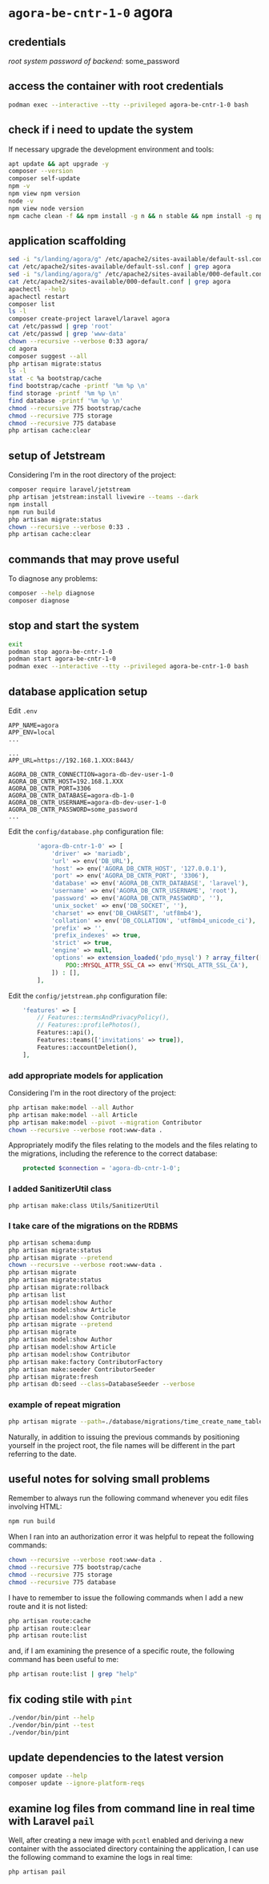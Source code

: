 # `agora-be-cntr-1-0` agora

## credentials

*root system password of backend:*  some_password

## access the container with root credentials

```bash
podman exec --interactive --tty --privileged agora-be-cntr-1-0 bash
```

## check if i need to update the system

If necessary upgrade the development environment and tools:

```bash
apt update && apt upgrade -y
composer --version
composer self-update
npm -v
npm view npm version
node -v
npm view node version
npm cache clean -f && npm install -g n && n stable && npm install -g npm@latest
```

## application scaffolding

```bash
sed -i "s/landing/agora/g" /etc/apache2/sites-available/default-ssl.conf
cat /etc/apache2/sites-available/default-ssl.conf | grep agora
sed -i "s/landing/agora/g" /etc/apache2/sites-available/000-default.conf
cat /etc/apache2/sites-available/000-default.conf | grep agora
apachectl --help
apachectl restart
composer list
ls -l
composer create-project laravel/laravel agora
cat /etc/passwd | grep 'root'
cat /etc/passwd | grep 'www-data'
chown --recursive --verbose 0:33 agora/
cd agora
composer suggest --all
php artisan migrate:status
ls -l
stat -c %a bootstrap/cache
find bootstrap/cache -printf '%m %p \n'
find storage -printf '%m %p \n'
find database -printf '%m %p \n'
chmod --recursive 775 bootstrap/cache
chmod --recursive 775 storage
chmod --recursive 775 database
php artisan cache:clear
```

## setup of Jetstream

Considering I'm in the root directory of the project:

```bash
composer require laravel/jetstream
php artisan jetstream:install livewire --teams --dark
npm install
npm run build
php artisan migrate:status
chown --recursive --verbose 0:33 .
php artisan cache:clear
```

## commands that may prove useful

To diagnose any problems:

```bash
composer --help diagnose
composer diagnose
```

## stop and start the system

```bash
exit
podman stop agora-be-cntr-1-0
podman start agora-be-cntr-1-0
podman exec --interactive --tty --privileged agora-be-cntr-1-0 bash
```

## database application setup

Edit `.env`

```text
APP_NAME=agora
APP_ENV=local
...

...
APP_URL=https://192.168.1.XXX:8443/

AGORA_DB_CNTR_CONNECTION=agora-db-dev-user-1-0
AGORA_DB_CNTR_HOST=192.168.1.XXX
AGORA_DB_CNTR_PORT=3306
AGORA_DB_CNTR_DATABASE=agora-db-1-0
AGORA_DB_CNTR_USERNAME=agora-db-dev-user-1-0
AGORA_DB_CNTR_PASSWORD=some_password
...
```

Edit the `config/database.php` configuration file:

```php
        'agora-db-cntr-1-0' => [
            'driver' => 'mariadb',
            'url' => env('DB_URL'),
            'host' => env('AGORA_DB_CNTR_HOST', '127.0.0.1'),
            'port' => env('AGORA_DB_CNTR_PORT', '3306'),
            'database' => env('AGORA_DB_CNTR_DATABASE', 'laravel'),
            'username' => env('AGORA_DB_CNTR_USERNAME', 'root'),
            'password' => env('AGORA_DB_CNTR_PASSWORD', ''),
            'unix_socket' => env('DB_SOCKET', ''),
            'charset' => env('DB_CHARSET', 'utf8mb4'),
            'collation' => env('DB_COLLATION', 'utf8mb4_unicode_ci'),
            'prefix' => '',
            'prefix_indexes' => true,
            'strict' => true,
            'engine' => null,
            'options' => extension_loaded('pdo_mysql') ? array_filter([
                PDO::MYSQL_ATTR_SSL_CA => env('MYSQL_ATTR_SSL_CA'),
            ]) : [],
        ],
```

Edit the `config/jetstream.php` configuration file:

```php
    'features' => [
        // Features::termsAndPrivacyPolicy(),
        // Features::profilePhotos(),
        Features::api(),
        Features::teams(['invitations' => true]),
        Features::accountDeletion(),
    ],
```

### add appropriate models for application

Considering I'm in the root directory of the project:

```bash
php artisan make:model --all Author
php artisan make:model --all Article
php artisan make:model --pivot --migration Contributor
chown --recursive --verbose root:www-data .
```

Appropriately modify the files relating to the models and the files relating to the migrations, including the reference to the correct database:

```php
    protected $connection = 'agora-db-cntr-1-0';
```

### I added SanitizerUtil class

```bash
php artisan make:class Utils/SanitizerUtil
```

### I take care of the migrations on the RDBMS

```bash
php artisan schema:dump
php artisan migrate:status
php artisan migrate --pretend
chown --recursive --verbose root:www-data .
php artisan migrate
php artisan migrate:status
php artisan migrate:rollback
php artisan list
php artisan model:show Author
php artisan model:show Article
php artisan model:show Contributor
php artisan migrate --pretend
php artisan migrate
php artisan model:show Author
php artisan model:show Article
php artisan model:show Contributor
php artisan make:factory ContributorFactory
php artisan make:seeder ContributorSeeder
php artisan migrate:fresh
php artisan db:seed --class=DatabaseSeeder --verbose
```

### example of repeat migration

```bash
php artisan migrate --path=./database/migrations/time_create_name_table.php
```

Naturally, in addition to issuing the previous commands by positioning yourself in the project root, the file names will be different in the part referring to the date.

## useful notes for solving small problems

Remember to always run the following command whenever you edit files involving HTML:

```bash
npm run build
```

When I ran into an authorization error it was helpful to repeat the following commands:

```bash
chown --recursive --verbose root:www-data .
chmod --recursive 775 bootstrap/cache
chmod --recursive 775 storage
chmod --recursive 775 database
```

I have to remember to issue the following commands when I add a new route and it is not listed:

```bash
php artisan route:cache
php artisan route:clear
php artisan route:list
```

and, if I am examining the presence of a specific route, the following command has been useful to me:

```bash
php artisan route:list | grep "help"
```

## fix coding stile with `pint`

```bash
./vendor/bin/pint --help
./vendor/bin/pint --test
./vendor/bin/pint
```

## update dependencies to the latest version

```bash
composer update --help
composer update --ignore-platform-reqs
```

## examine log files from command line in real time with Laravel `pail`

Well, after creating a new image with `pcntl` enabled and deriving a new container with the associated directory containing the application, I can use the following command to examine the logs in real time:

```bash
php artisan pail
```
